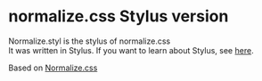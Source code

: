 # normalize.css Stylus version

Normalize.styl is the stylus of normalize.css  
It was written in Stylus. If you want to learn about Stylus, see [here](http://learnboost.github.io/stylus/). 

Based on [Normalize.css](http://necolas.github.io/normalize.css/)

